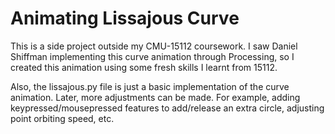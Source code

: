 # Animating Lissajous Curve
This is a side project outside my CMU-15112 coursework.
I saw Daniel Shiffman implementing this curve animation through Processing,
so I created this animation using some fresh skills I learnt from 15112.

Also, the lissajous.py file is just a basic implementation of the curve animation.
Later, more adjustments can be made. For example, adding keypressed/mousepressed features to add/release an extra circle, adjusting point orbiting speed, etc.
